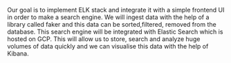 Our goal is to implement ELK stack and integrate it with a simple frontend UI in order to make a search engine. We will ingest data with the help of a library called faker and this data can be 
sorted,filtered, removed from the database. This search engine will be integrated with Elastic Search which is hosted on GCP. This will allow us to store, search and analyze huge volumes
of data quickly and we can visualise this data with the help of Kibana.
